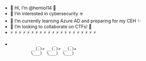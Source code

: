 - 👋 Hi, I’m @hemiol14 🎵
- 👀 I’m interested in cybersecurity ☣️
- 🌱 I’m currently learning Azure AD and preparing for my CEH ✨
- 💞️ I’m looking to collaborate on CTFs! 👾
- ⚡ ⚡ ⚡ ⚡ ⚡ ⚡ ⚡ ⚡ ⚡ ⚡ ⚡ ⚡ ⚡ ⚡ ⚡ ⚡ ⚡ ⚡ ⚡ ⚡ ⚡
-                 _      _      _
               __(.)< __(.)> __(.)=
               \___)  \___)  \___)

<!---
hemiol14/hemiol14 is a ✨ special ✨ repository because its `README.md` (this file) appears on your GitHub profile.
You can click the Preview link to take a look at your changes. <- THIS IS EXCITING *-* 
- 📫 How to reach me: 📯  or 🔥 🌫️
--->
